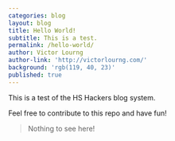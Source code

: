 ```yaml
---
categories: blog
layout: blog
title: Hello World!
subtitle: This is a test.
permalink: /hello-world/
author: Victor Lourng
author-link: 'http://victorlourng.com/'
background: 'rgb(119, 40, 23)'
published: true
---
```


This is a test of the HS Hackers blog system.

Feel free to contribute to this repo and have fun!

> Nothing to see here!

